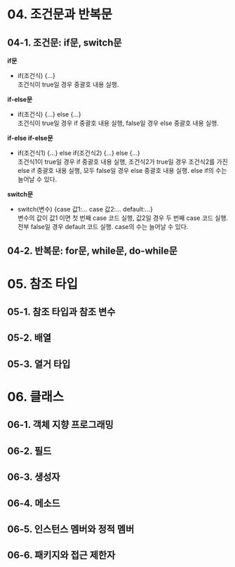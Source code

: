 # 04. 조건문과 반복문

## 04-1. 조건문: if문, switch문

**if문**

- if(조건식) {…}  
  조건식이 true일 경우 중괄호 내용 실행.

**if-else문**

- if(조건식) {…} else {…}  
  조건식이 true일 경우 if 중괄호 내용 실행, false일 경우 else 중괄호 내용 실행.

**if-else if-else문**

- if(조건식1) {…} else if(조건식2) {…} else {…}  
  조건식1이 true일 경우 if 중괄호 내용 실행, 조건식2가 true일 경우 조건식2를 가진 else if 중괄호 내용 실행, 모두 false일 경우 else 중괄호 내용 실행. else if의 수는 늘어날 수 있다.

**switch문**

- switch(변수) {case 값1:… case 값2:… default:…}  
  변수의 값이 값1 이면 첫 번째 case 코드 실행, 값2일 경우 두 번째 case 코드 실행. 전부 false일 경우 default 코드 실행. case의 수는 늘어날 수 있다.

## 04-2. 반복문: for문, while문, do-while문

# 05. 참조 타입

## 05-1. 참조 타입과 참조 변수

## 05-2. 배열

## 05-3. 열거 타입

# 06. 클래스

## 06-1. 객체 지향 프로그래밍

## 06-2. 필드

## 06-3. 생성자

## 06-4. 메소드

## 06-5. 인스턴스 멤버와 정적 멤버

## 06-6. 패키지와 접근 제한자
